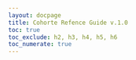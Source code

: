 ```yaml
---
layout: docpage
title: Cohorte Refence Guide v.1.0
toc: true
toc_exclude: h2, h3, h4, h5, h6
toc_numerate: true
---
```


<div id="docgen"></div>